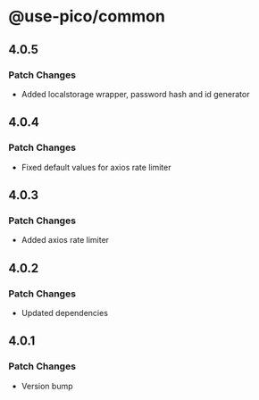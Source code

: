 # @use-pico/common

## 4.0.5

### Patch Changes

- Added localstorage wrapper, password hash and id generator

## 4.0.4

### Patch Changes

- Fixed default values for axios rate limiter

## 4.0.3

### Patch Changes

- Added axios rate limiter

## 4.0.2

### Patch Changes

- Updated dependencies

## 4.0.1

### Patch Changes

- Version bump
